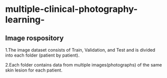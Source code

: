 # multiple-clinical-photography-learning-

## Image rospository
1.The image dataset consists of Train, Validation, and Test and is divided into each folder (patient by patient).

2.Each folder contains data from multiple images(photographs) of the same skin lesion for each patient.
